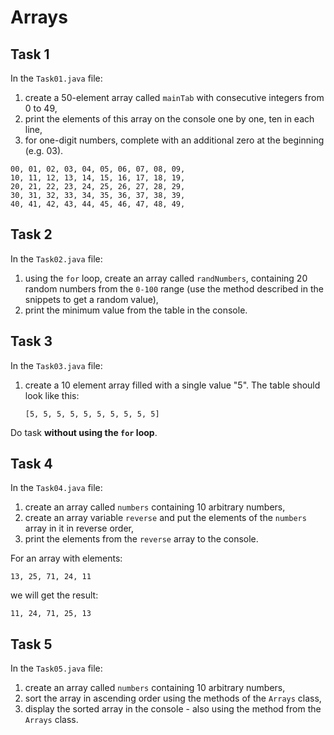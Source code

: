 # Arrays

## Task 1

In the `Task01.java` file:

1. create a 50-element array called `mainTab` with consecutive integers from 0 to 49,
2. print the elements of this array on the console one by one, ten in each line,
3. for one-digit numbers, complete with an additional zero at the beginning (e.g. 03).

```
00, 01, 02, 03, 04, 05, 06, 07, 08, 09,
10, 11, 12, 13, 14, 15, 16, 17, 18, 19,
20, 21, 22, 23, 24, 25, 26, 27, 28, 29,
30, 31, 32, 33, 34, 35, 36, 37, 38, 39,
40, 41, 42, 43, 44, 45, 46, 47, 48, 49,
```

## Task 2

In the `Task02.java` file:

1. using the `for` loop, create an array called `randNumbers`, containing 20 random numbers from the `0-100` range (use the method described in the snippets to get a random value),
2. print the minimum value from the table in the console.

## Task 3

In the `Task03.java` file:

1. create a 10 element array filled with a single value "5". The table should look like this:
     ````
     [5, 5, 5, 5, 5, 5, 5, 5, 5, 5]
     ````
Do task **without using the `for` loop**.

## Task 4

In the `Task04.java` file:

1. create an array called `numbers` containing 10 arbitrary numbers,
2. create an array variable `reverse` and put the elements of the `numbers` array in it in reverse order,
3. print the elements from the `reverse` array to the console.

For an array with elements:
```
13, 25, 71, 24, 11
```
we will get the result:
```
11, 24, 71, 25, 13
```

## Task 5

In the `Task05.java` file:

1. create an array called `numbers` containing 10 arbitrary numbers,
2. sort the array in ascending order using the methods of the `Arrays` class,
3. display the sorted array in the console - also using the method from the `Arrays` class.